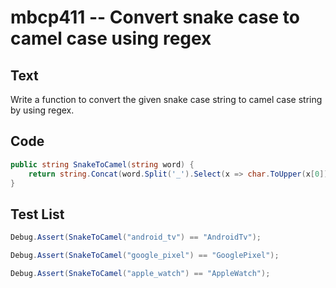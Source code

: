 # mbcp411 -- Convert snake case to camel case using regex

## Text

Write a function to convert the given snake case string to camel case string by using regex.

## Code

```csharp
public string SnakeToCamel(string word) {
    return string.Concat(word.Split('_').Select(x => char.ToUpper(x[0]) + x.Substring(1)));
}
```

## Test List

```csharp
Debug.Assert(SnakeToCamel("android_tv") == "AndroidTv");
```

```csharp
Debug.Assert(SnakeToCamel("google_pixel") == "GooglePixel");
```

```csharp
Debug.Assert(SnakeToCamel("apple_watch") == "AppleWatch");
```
